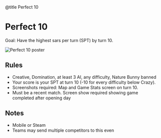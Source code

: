 @title Perfect 10

# Perfect 10

Goal: Have the highest sars per turn (SPT) by turn 10. 

![Perfect 10 poster](https://polympics.github.io/wiki/images/perfect_10.png)

## Rules
- Creative, Domination, at least 3 AI, any difficulty, Nature Bunny banned
- Your score is your SPT at turn 10 (-10 for every difficulty below Crazy). 
- Screenshots required: Map and Game Stats screen on turn 10. 
- Must be a recent match. Screen show required showing game completed after opening day

## Notes
- Mobile or Steam
- Teams may send multiple competitors to this even
